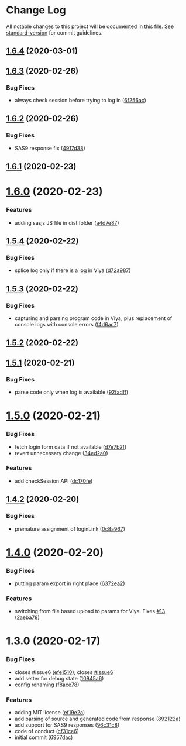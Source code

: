 # Change Log

All notable changes to this project will be documented in this file. See [standard-version](https://github.com/conventional-changelog/standard-version) for commit guidelines.

<a name="1.6.4"></a>
## [1.6.4](https://github.com/macropeople/sasjs/compare/v1.6.3...v1.6.4) (2020-03-01)



<a name="1.6.3"></a>
## [1.6.3](https://github.com/macropeople/sasjs/compare/v1.6.2...v1.6.3) (2020-02-26)


### Bug Fixes

* always check session before trying to log in ([6f256ac](https://github.com/macropeople/sasjs/commit/6f256ac))



<a name="1.6.2"></a>
## [1.6.2](https://github.com/macropeople/sasjs/compare/v1.6.1...v1.6.2) (2020-02-26)


### Bug Fixes

* SAS9 response fix ([4917d38](https://github.com/macropeople/sasjs/commit/4917d38))



<a name="1.6.1"></a>
## [1.6.1](https://github.com/macropeople/sasjs/compare/v1.6.0...v1.6.1) (2020-02-23)



<a name="1.6.0"></a>
# [1.6.0](https://github.com/macropeople/sasjs/compare/v1.5.4...v1.6.0) (2020-02-23)


### Features

* adding sasjs JS file in dist folder ([a4d7e87](https://github.com/macropeople/sasjs/commit/a4d7e87))



<a name="1.5.4"></a>
## [1.5.4](https://github.com/macropeople/sasjs/compare/v1.5.3...v1.5.4) (2020-02-22)


### Bug Fixes

* splice log only if there is a log in Viya ([d72a987](https://github.com/macropeople/sasjs/commit/d72a987))



<a name="1.5.3"></a>
## [1.5.3](https://github.com/macropeople/sasjs/compare/v1.5.2...v1.5.3) (2020-02-22)


### Bug Fixes

* capturing and parsing program code in Viya, plus replacement of console logs with console errors ([f4d6ac7](https://github.com/macropeople/sasjs/commit/f4d6ac7))



<a name="1.5.2"></a>
## [1.5.2](https://github.com/macropeople/sasjs/compare/v1.5.1...v1.5.2) (2020-02-22)



<a name="1.5.1"></a>
## [1.5.1](https://github.com/macropeople/sasjs/compare/v1.5.0...v1.5.1) (2020-02-21)


### Bug Fixes

* parse code only when log is available ([92fadff](https://github.com/macropeople/sasjs/commit/92fadff))



<a name="1.5.0"></a>
# [1.5.0](https://github.com/macropeople/sasjs/compare/v1.4.2...v1.5.0) (2020-02-21)


### Bug Fixes

* fetch login form data if not available ([d7e7b2f](https://github.com/macropeople/sasjs/commit/d7e7b2f))
* revert unnecessary change ([34ed2a0](https://github.com/macropeople/sasjs/commit/34ed2a0))


### Features

* add checkSession API ([dc170fe](https://github.com/macropeople/sasjs/commit/dc170fe))



<a name="1.4.2"></a>
## [1.4.2](https://github.com/macropeople/sasjs/compare/v1.4.0...v1.4.2) (2020-02-20)


### Bug Fixes

* premature assignment of loginLink ([0c8a967](https://github.com/macropeople/sasjs/commit/0c8a967))



<a name="1.4.0"></a>
# [1.4.0](https://github.com/macropeople/sasjs/compare/v1.3.0...v1.4.0) (2020-02-20)


### Bug Fixes

* putting param export in right place ([6372ea2](https://github.com/macropeople/sasjs/commit/6372ea2))


### Features

* switching from file based upload to params for Viya.  Fixes [#13](https://github.com/macropeople/sasjs/issues/13) ([2aeba78](https://github.com/macropeople/sasjs/commit/2aeba78))



<a name="1.3.0"></a>
# 1.3.0 (2020-02-17)


### Bug Fixes

*  closes #issue6 ([efe1510](https://github.com/macropeople/sasjs/commit/efe1510)), closes [#issue6](https://github.com/macropeople/sasjs/issues/issue6)
* add setter for debug state ([10945a6](https://github.com/macropeople/sasjs/commit/10945a6))
* config renaming ([f8ace78](https://github.com/macropeople/sasjs/commit/f8ace78))


### Features

*  adding MIT license ([ef19e2a](https://github.com/macropeople/sasjs/commit/ef19e2a))
* add parsing of source and generated code from response ([892122a](https://github.com/macropeople/sasjs/commit/892122a))
* add support for SAS9 responses ([96c31c8](https://github.com/macropeople/sasjs/commit/96c31c8))
* code of conduct ([cf31ce6](https://github.com/macropeople/sasjs/commit/cf31ce6))
* initial commit ([6957dac](https://github.com/macropeople/sasjs/commit/6957dac))
